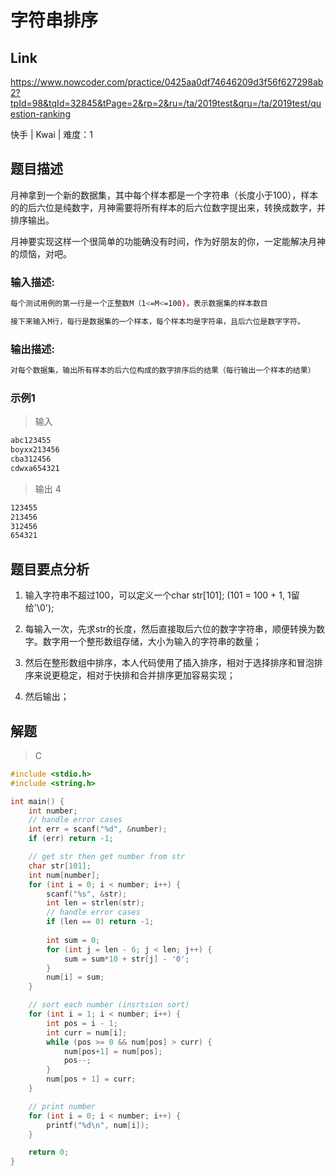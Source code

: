 # **字符串排序**

## **Link**

https://www.nowcoder.com/practice/0425aa0df74646209d3f56f627298ab2?tpId=98&tqId=32845&tPage=2&rp=2&ru=/ta/2019test&qru=/ta/2019test/question-ranking

快手 | Kwai | 难度：1

## **题目描述**

月神拿到一个新的数据集，其中每个样本都是一个字符串（长度小于100），样本的的后六位是纯数字，月神需要将所有样本的后六位数字提出来，转换成数字，并排序输出。

月神要实现这样一个很简单的功能确没有时间，作为好朋友的你，一定能解决月神的烦恼，对吧。

### 输入描述:

```bash
每个测试用例的第一行是一个正整数M（1<=M<=100)，表示数据集的样本数目

接下来输入M行，每行是数据集的一个样本，每个样本均是字符串，且后六位是数字字符。
```

### 输出描述:

```bash
对每个数据集，输出所有样本的后六位构成的数字排序后的结果（每行输出一个样本的结果）
```

### 示例1

>输入

```bash
abc123455
boyxx213456
cba312456
cdwxa654321
```

>输出
4

```bash
123455
213456
312456
654321
```

## **题目要点分析**

1. 输入字符串不超过100，可以定义一个char str[101]; (101 = 100 + 1, 1留给'\0');

2. 每输入一次，先求str的长度，然后直接取后六位的数字字符串，顺便转换为数字。数字用一个整形数组存储，大小为输入的字符串的数量；

3. 然后在整形数组中排序，本人代码使用了插入排序，相对于选择排序和冒泡排序来说更稳定，相对于快排和合并排序更加容易实现；

4. 然后输出；

## **解题**

>C

```cpp
#include <stdio.h>
#include <string.h>

int main() {
    int number;
    // handle error cases
    int err = scanf("%d", &number);
    if (err) return -1;

    // get str then get number from str
    char str[101];
    int num[number];
    for (int i = 0; i < number; i++) {
        scanf("%s", &str);
        int len = strlen(str);
        // handle error cases
        if (len == 0) return -1;
  
        int sum = 0;
        for (int j = len - 6; j < len; j++) {
            sum = sum*10 + str[j] - '0';
        }
        num[i] = sum;
    }

    // sort each number (insrtsion sort)
    for (int i = 1; i < number; i++) {
        int pos = i - 1;
        int curr = num[i];
        while (pos >= 0 && num[pos] > curr) {
            num[pos+1] = num[pos];
            pos--;
        }
        num[pos + 1] = curr;
    }

    // print number
    for (int i = 0; i < number; i++) {
        printf("%d\n", num[i]);
    }

    return 0;
}
```
